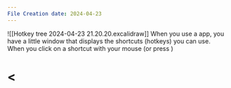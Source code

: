 ```yaml
---
File Creation date: 2024-04-23
---
```

![[Hotkey tree 2024-04-23 21.20.20.excalidraw]]
When you use a app, you have a little window that displays the shortcuts (hotkeys) you can use. When you click on a shortcut with your mouse (or press <help Shortcut>)

# <